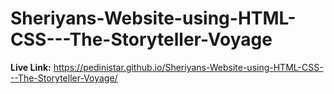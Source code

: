 # Sheriyans-Website-using-HTML-CSS---The-Storyteller-Voyage

<b>Live Link:</b> https://pedinistar.github.io/Sheriyans-Website-using-HTML-CSS---The-Storyteller-Voyage/
